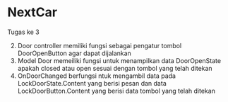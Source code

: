 # NextCar
Tugas ke 3

2. Door controller memiliki fungsi sebagai pengatur tombol DoorOpenButton agar dapat dijalankan
3. Model Door memeiliki fungsi untuk menampilkan data DoorOpenState apakah closed atau open sesuai dengan tombol yang telah ditekan
4. OnDoorChanged berfungsi ntuk mengambil data pada LockDoorState.Content yang berisi pesan dan data LockDoorButton.Content yang berisi data tombol yang telah ditekan

